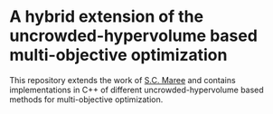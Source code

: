 # A hybrid extension of the uncrowded-hypervolume based multi-objective optimization 
This repository extends the work of [S.C. Maree](https://github.com/scmaree/uncrowded-hypervolume) and contains implementations in C++ of different uncrowded-hypervolume based methods for multi-objective optimization. 


















